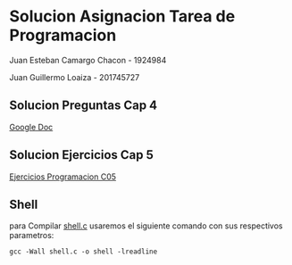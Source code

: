 # Solucion Asignacion Tarea de Programacion

Juan Esteban Camargo Chacon - 1924984

Juan Guillermo Loaiza - 201745727

## Solucion Preguntas Cap 4
[Google Doc](https://docs.google.com/document/d/18fjgMo467Ha7gzqiNniKop61jwgj6H3xDg3qCLTE7Bw/edit?usp=sharing)

## Solucion Ejercicios Cap 5
[Ejercicios Programacion C05](Ejercicios_programacion_C05)

## Shell
para Compilar [shell.c](shell.c) usaremos el siguiente comando con sus respectivos parametros:

```
gcc -Wall shell.c -o shell -lreadline
```

